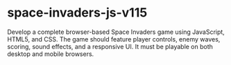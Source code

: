 # space-invaders-js-v115
Develop a complete browser-based Space Invaders game using JavaScript, HTML5, and CSS. The game should feature player controls, enemy waves, scoring, sound effects, and a responsive UI. It must be playable on both desktop and mobile browsers.

